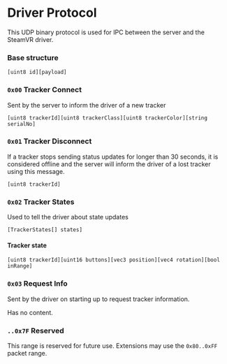 # Driver Protocol

This UDP binary protocol is used for IPC between the server and the SteamVR driver.

### Base structure

```
[uint8 id][payload]
```



### `0x00` Tracker Connect

Sent by the server to inform the driver of a new tracker

```
[uint8 trackerId][uint8 trackerClass][uint8 trackerColor][string serialNo]
```



### `0x01` Tracker Disconnect

If a tracker stops sending status updates for longer than 30 seconds, it is considered offline and the server will inform the driver of a lost tracker using this message.

```
[uint8 trackerId]
```



### `0x02` Tracker States

Used to tell the driver about state updates

```
[TrackerStates[] states]
```




#### Tracker state

```
[uint8 trackerId][uint16 buttons][vec3 position][vec4 rotation][bool inRange]
```



### `0x03` Request Info

Sent by the driver on starting up to request tracker information.

Has no content.



### `..0x7F` Reserved

This range is reserved for future use. Extensions may use the `0x80..0xFF` packet range.
